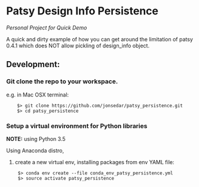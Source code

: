 # Patsy Design Info Persistence

_Personal Project for Quick Demo_


A quick and dirty example of how you can get around the limitation of patsy 0.4.1
which does NOT allow pickling of design_info object.


## Development:

### Git clone the repo to your workspace.

e.g. in Mac OSX terminal:

        $> git clone https://github.com/jonsedar/patsy_persistence.git
        $> cd patsy_persistence



### Setup a virtual environment for Python libraries

**NOTE:** using Python 3.5

Using Anaconda distro,

1. create a new virtual env, installing packages from env YAML file:


        $> conda env create --file conda_env_patsy_persistence.yml
        $> source activate patsy_persistence


